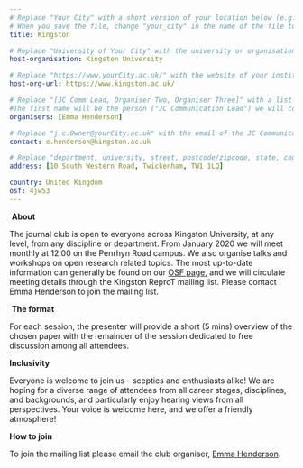 ```yaml
---
# Replace "Your City" with a short version of your location below (e.g. Bristol or Singapore)
# When you save the file, change "your_city" in the name of the file to what you filled out below
title: Kingston

# Replace "University of Your City" with the university or organisation that is hoping the journal club (e.g. University of Bristol or Nanyang Technical University)
host-organisation: Kingston University

# Replace "https://www.yourCity.ac.uk/" with the website of your institution
host-org-url: https://www.kingston.ac.uk/

# Replace "[JC Comm Lead, Organiser Two, Organiser Three]" with a list of the people/person organising the journal club separated by commas 
#The first name will be the person ("JC Communication Lead") we will contact to communicate news about ReproducibiliTea 
organisers: [Emma Henderson]

# Replace "j.c.Owner@yourCity.ac.uk" with the email of the JC Communication Lead
contact: e.henderson@kingston.ac.uk 

# Replace "department, university, street, postcode/zipcode, state, country" with the departmental address of the JC Communication Lead (we need that to send you merchandise) 
address: [10 South Western Road, Twickenham, TW1 1LQ]

country: United Kingdom 
osf: 4jw53
---
```

​
**About**

The journal club is open to everyone across Kingston University, at any level, from any discipline or department. From January 2020 we will meet monthly at 12.00 on the Penrhyn Road campus. We also organise talks and workshops on open research related topics. The most up-to-date information can generally be found on our [OSF page](https://osf.io/4jw53/), and we will circulate meeting details through the Kingston ReproT mailing list. Please contact Emma Henderson to join the mailing list.

​
**The format**

For each session, the presenter will provide a short (5 mins) overview of the chosen paper with the remainder of the session dedicated to free discussion among all attendees.

**Inclusivity**

Everyone is welcome to join us - sceptics and enthusiasts alike! We are hoping for a diverse range of attendees from all career stages, disciplines, and backgrounds, and particularly enjoy hearing views from all perspectives. Your voice is welcome here, and we offer a friendly atmosphere!

​**How to join**

To join the mailing list please email the club organiser, [Emma Henderson](mailto:E.Henderson@kingston.ac.uk).
